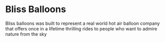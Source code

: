 # Bliss Balloons

Bliss balloons was built to represent a real world hot air balloon company that offers once in a lifetime thrilling rides to people who want to admire nature from the sky
